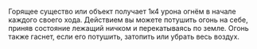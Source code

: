 Горящее существо или объект получает 1к4 урона огнём в начале каждого своего хода. Действием вы можете потушить огонь на себе, приняв состояние лежащий ничком и перекатываясь по земле. Огонь также гаснет, если его потушить, затопить или убрать весь воздух.